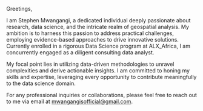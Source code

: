 Greetings,

I am Stephen Mwangangi, a dedicated individual deeply passionate about research, data science, and the intricate realm of geospatial analysis. My ambition is to harness this passion to address practical challenges, employing evidence-based approaches to drive innovative solutions. Currently enrolled in a rigorous Data Science program at ALX_Africa, I am concurrently engaged as a diligent consulting data analyst.

My focal point lies in utilizing data-driven methodologies to unravel complexities and derive actionable insights. I am committed to honing my skills and expertise, leveraging every opportunity to contribute meaningfully to the data science domain.

For any professional inquiries or collaborations, please feel free to reach out to me via email at mwangangisofficial@gmail.com.

<!---
WanCodes01/WanCodes01 is a ✨ special ✨ repository because its `README.md` (this file) appears on your GitHub profile.
You can click the Preview link to take a look at your changes.
--->
